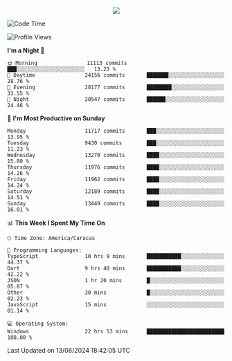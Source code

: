 <p align="center">
  <a href="http://www.github.com/thevacs">
    <img src="https://github-readme-streak-stats.herokuapp.com/?user=thevacs&stroke=ffffff&background=1c1917&ring=0891b2&fire=0891b2&currStreakNum=ffffff&currStreakLabel=0891b2&sideNums=ffffff&sideLabels=ffffff&dates=ffffff&hide_border=true" />
  </a>
</p>

<!--START_SECTION:waka-->
![Code Time](http://img.shields.io/badge/Code%20Time-2%2C541%20hrs%2019%20mins-blue)

![Profile Views](http://img.shields.io/badge/Profile%20Views-0-blue)

**I'm a Night 🦉** 

```text
🌞 Morning                11113 commits       ███░░░░░░░░░░░░░░░░░░░░░░   13.23 % 
🌆 Daytime                24156 commits       ███████░░░░░░░░░░░░░░░░░░   28.76 % 
🌃 Evening                28177 commits       ████████░░░░░░░░░░░░░░░░░   33.55 % 
🌙 Night                  20547 commits       ██████░░░░░░░░░░░░░░░░░░░   24.46 % 
```
📅 **I'm Most Productive on Sunday** 

```text
Monday                   11717 commits       ███░░░░░░░░░░░░░░░░░░░░░░   13.95 % 
Tuesday                  9430 commits        ███░░░░░░░░░░░░░░░░░░░░░░   11.23 % 
Wednesday                13270 commits       ████░░░░░░░░░░░░░░░░░░░░░   15.80 % 
Thursday                 11976 commits       ████░░░░░░░░░░░░░░░░░░░░░   14.26 % 
Friday                   11962 commits       ████░░░░░░░░░░░░░░░░░░░░░   14.24 % 
Saturday                 12189 commits       ████░░░░░░░░░░░░░░░░░░░░░   14.51 % 
Sunday                   13449 commits       ████░░░░░░░░░░░░░░░░░░░░░   16.01 % 
```


📊 **This Week I Spent My Time On** 

```text
🕑︎ Time Zone: America/Caracas

💬 Programming Languages: 
TypeScript               10 hrs 9 mins       ███████████░░░░░░░░░░░░░░   44.37 % 
Dart                     9 hrs 40 mins       ███████████░░░░░░░░░░░░░░   42.22 % 
JSON                     1 hr 20 mins        █░░░░░░░░░░░░░░░░░░░░░░░░   05.87 % 
Other                    30 mins             █░░░░░░░░░░░░░░░░░░░░░░░░   02.23 % 
JavaScript               15 mins             ░░░░░░░░░░░░░░░░░░░░░░░░░   01.14 % 

💻 Operating System: 
Windows                  22 hrs 53 mins      █████████████████████████   100.00 % 
```


 Last Updated on 13/06/2024 18:42:05 UTC
<!--END_SECTION:waka-->
